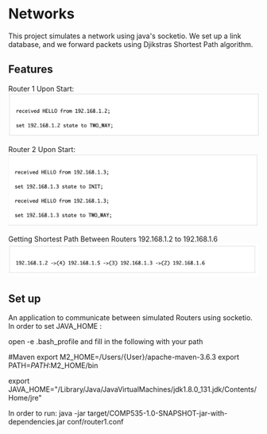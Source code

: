 # Networks
This project simulates a network using java's socketio. We set up a link database, and we forward packets using Djikstras Shortest Path algorithm.

## Features
Router 1 Upon Start:
<img src="Packet Fowarding .png" />

Router 2 Upon Start:
<img src="Packet Fowarding Router 2.png" />

Getting Shortest Path Between Routers 192.168.1.2 to 192.168.1.6
<img src="Shortest Path.png" />

## Set up

An application to communicate between simulated Routers using socketio.
In order to set JAVA_HOME :

open -e .bash_profile and fill in the following with your path

#Maven
export M2_HOME=/Users/{User}/apache-maven-3.6.3 
export PATH=$PATH:$M2_HOME/bin

export JAVA_HOME="/Library/Java/JavaVirtualMachines/jdk1.8.0_131.jdk/Contents/Home/jre"


In order to run: 
java -jar target/COMP535-1.0-SNAPSHOT-jar-with-dependencies.jar conf/router1.conf
